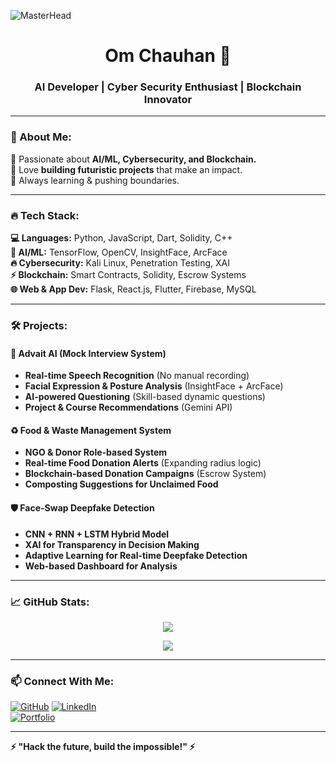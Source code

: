 ![MasterHead]((https://media.giphy.com/media/Dh5q0sShxgp13DwrvG/giphy.gif?cid=790b7611wlnt4qtsicd3u2fivxe9sm17883ebqalnibp17aw&ep=v1_gifs_search&rid=giphy.gif&ct=g))

<h1 align="center">Om Chauhan 👾</h1>
<h3 align="center">AI Developer | Cyber Security Enthusiast | Blockchain Innovator</h3>

---

### 🚀 About Me:
🔹 Passionate about **AI/ML, Cybersecurity, and Blockchain.**  
🔹 Love **building futuristic projects** that make an impact.  
🔹 Always learning & pushing boundaries.  

---

### 🔥 Tech Stack:

**💻 Languages:** Python, JavaScript, Dart, Solidity, C++  
**🧠 AI/ML:** TensorFlow, OpenCV, InsightFace, ArcFace  
**🔥 Cybersecurity:** Kali Linux, Penetration Testing, XAI  
**⚡ Blockchain:** Smart Contracts, Solidity, Escrow Systems  
**🌐 Web & App Dev:** Flask, React.js, Flutter, Firebase, MySQL  

---

### 🛠️ Projects:
#### 🚀 Advait AI (Mock Interview System)
- **Real-time Speech Recognition** (No manual recording)
- **Facial Expression & Posture Analysis** (InsightFace + ArcFace)
- **AI-powered Questioning** (Skill-based dynamic questions)
- **Project & Course Recommendations** (Gemini API)

#### ♻️ Food & Waste Management System
- **NGO & Donor Role-based System**
- **Real-time Food Donation Alerts** (Expanding radius logic)
- **Blockchain-based Donation Campaigns** (Escrow System)
- **Composting Suggestions for Unclaimed Food**

#### 🛡️ Face-Swap Deepfake Detection
- **CNN + RNN + LSTM Hybrid Model**
- **XAI for Transparency in Decision Making**
- **Adaptive Learning for Real-time Deepfake Detection**
- **Web-based Dashboard for Analysis**

---

### 📈 GitHub Stats:
<p align="center">
  <img src="https://github-readme-streak-stats.herokuapp.com/?user=omm-prog&theme=tokyonight" />
</p>
<p align="center">
  <img src="https://github-readme-stats.vercel.app/api/top-langs/?username=omm-prog&layout=compact&theme=tokyonight" />
</p>

---

### 📫 Connect With Me:
[![GitHub](https://img.shields.io/badge/GitHub-000?style=for-the-badge&logo=github&logoColor=white)](https://github.com/omm-prog) 
[![LinkedIn](https://img.shields.io/badge/LinkedIn-0077B5?style=for-the-badge&logo=linkedin&logoColor=white)](https://linkedin.com/in/your-profile)  
[![Portfolio](https://img.shields.io/badge/Portfolio-ff4757?style=for-the-badge&logo=firefox&logoColor=white)](https://yourportfolio.com)

---

**⚡ "Hack the future, build the impossible!" ⚡**
